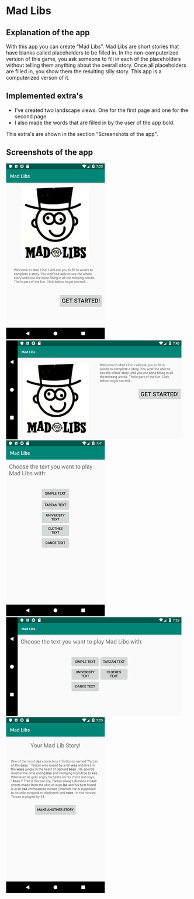 # Mad Libs

## Explanation of the app
With this app you can create “Mad Libs”. Mad Libs are short stories that have blanks called placeholders to be filled in. In the non-computerized version of this game, you ask someone to fill in each of the placeholders without telling them anything about the overall story. Once all placeholders are filled in, you show them the resulting silly story. This app is a computerized verson of it.

## Implemented extra's
- I've created two landscape views. One for the first page and one for the second page.
- I also made the words that are filled in by the user of the app bold.

This extra's are shown in the section "Screenshots of the app".

## Screenshots of the app
![](https://github.com/Huikie/Daan_Huikeshoven-pset2/blob/master/doc/begin.png)
![](https://github.com/Huikie/Daan_Huikeshoven-pset2/blob/master/doc/begin_lnd.png)
![](https://github.com/Huikie/Daan_Huikeshoven-pset2/blob/master/doc/choose_txt.png)
![](https://github.com/Huikie/Daan_Huikeshoven-pset2/blob/master/doc/choose_lnd.png)
![](https://github.com/Huikie/Daan_Huikeshoven-pset2/blob/master/doc/mad_text.png)
